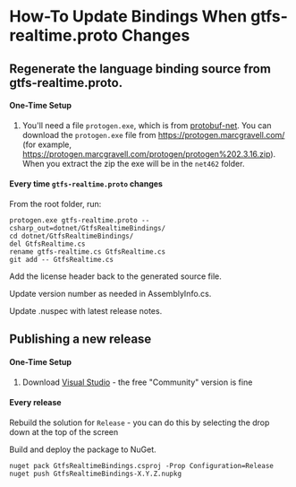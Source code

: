 # How-To Update Bindings When gtfs-realtime.proto Changes

## Regenerate the language binding source from gtfs-realtime.proto.

#### One-Time Setup

1. You'll need a file `protogen.exe`, which is from [protobuf-net](https://github.com/mgravell/protobuf-net). You can download the `protogen.exe` file from https://protogen.marcgravell.com/ (for example, https://protogen.marcgravell.com/protogen/protogen%202.3.16.zip).  When you extract the zip the exe will be in the `net462` folder.

#### Every time `gtfs-realtime.proto` changes

From the root folder, run:

```
protogen.exe gtfs-realtime.proto --csharp_out=dotnet/GtfsRealtimeBindings/
cd dotnet/GtfsRealtimeBindings/
del GtfsRealtime.cs
rename gtfs-realtime.cs GtfsRealtime.cs 
git add -- GtfsRealtime.cs
```

Add the license header back to the generated source file.

Update version number as needed in AssemblyInfo.cs.

Update .nuspec with latest release notes.

## Publishing a new release

#### One-Time Setup

1. Download [Visual Studio](https://visualstudio.microsoft.com/downloads/) - the free "Community" version is fine

#### Every release

Rebuild the solution for `Release` - you can do this by selecting the drop down at the top of the screen

Build and deploy the package to NuGet.

```
nuget pack GtfsRealtimeBindings.csproj -Prop Configuration=Release
nuget push GtfsRealtimeBindings-X.Y.Z.nupkg
```
